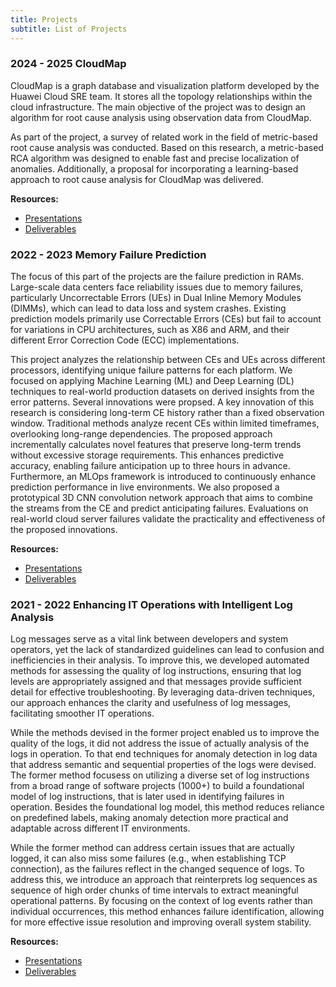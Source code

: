 ```yaml
---
title: Projects
subtitle: List of Projects
---
```


### 2024 - 2025 CloudMap

CloudMap is a graph database and visualization platform developed by the Huawei Cloud SRE team. It stores all the topology relationships within the cloud infrastructure. The main objective of the project was to design an algorithm for root cause analysis using observation data from CloudMap.

As part of the project, a survey of related work in the field of metric-based root cause analysis was conducted. Based on this research, a metric-based RCA algorithm was designed to enable fast and precise localization of anomalies. Additionally, a proposal for incorporating a learning-based approach to root cause analysis for CloudMap was delivered.

**Resources:** 
* [Presentations](https://tubcloud.tu-berlin.de/s/XiZK3px36tKfGwa?path=%2F2024-2025%2Fpresentations)
* [Deliverables](https://tubcloud.tu-berlin.de/s/XiZK3px36tKfGwa?path=%2F2024-2025%2Fdeliverables)


### 2022 - 2023 Memory Failure Prediction 
The focus of this part of the projects are the failure prediction in RAMs. Large-scale data centers face reliability issues due to memory failures, particularly Uncorrectable Errors (UEs) in Dual Inline Memory Modules (DIMMs), which can lead to data loss and system crashes. Existing prediction models primarily use Correctable Errors (CEs) but fail to account for variations in CPU architectures, such as X86 and ARM, and their different Error Correction Code (ECC) implementations.

This project analyzes the relationship between CEs and UEs across different processors, identifying unique failure patterns for each platform. We focused on applying Machine Learning (ML) and Deep Learning (DL) techniques to real-world production datasets on derived insights from the error patterns. Several innovations were propsed. A key innovation of this research is considering long-term CE history rather than a fixed observation window. Traditional methods analyze recent CEs within limited timeframes, overlooking long-range dependencies. The proposed approach incrementally calculates novel features that preserve long-term trends without excessive storage requirements. This enhances predictive accuracy, enabling failure anticipation up to three hours in advance. Furthermore, an MLOps framework is introduced to continuously enhance prediction performance in live environments. We also proposed a prototypical 3D CNN convolution network approach that aims to combine the streams from the CE and predict anticipating failures. Evaluations on real-world cloud server failures validate the practicality and effectiveness of the proposed innovations.

**Resources:**
* [Presentations](https://tubcloud.tu-berlin.de/s/XiZK3px36tKfGwa?path=%2F2023-2024%2Fpresentations)
* [Deliverables](https://tubcloud.tu-berlin.de/s/XiZK3px36tKfGwa?path=%2F2023-2024%2Fdeliverables)

### 2021 - 2022 Enhancing IT Operations with Intelligent Log Analysis
Log messages serve as a vital link between developers and system operators, yet the lack of standardized guidelines can lead to confusion and inefficiencies in their analysis. To improve this, we developed automated methods for assessing the quality of log instructions, ensuring that log levels are appropriately assigned and that messages provide sufficient detail for effective troubleshooting. By leveraging data-driven techniques, our approach enhances the clarity and usefulness of log messages, facilitating smoother IT operations. 

While the methods devised in the former project enabled us to improve the quality of the logs, it did not address the issue of actually analysis of the logs in operation. To that end techniques for anomaly detection in log data that address semantic and sequential properties of the logs were devised. The former method focusess on utilizing a diverse set of log instructions from a broad range of software projects (1000+) to build a foundational model of log instructions, that is later used in identifying failures in operation. Besides the foundational log model, this method reduces reliance on predefined labels, making anomaly detection more practical and adaptable across different IT environments.

While the former method can address certain issues that are actually logged, it can also miss some failures (e.g., when establishing TCP connection), as the failures reflect in the changed sequence of logs. To address this, we introduce an approach that reinterprets log sequences as sequence of high order chunks of time intervals to extract meaningful operational patterns. By focusing on the context of log events rather than individual occurrences, this method enhances failure identification, allowing for more effective issue resolution and improving overall system stability.

**Resources:** 
* [Presentations](https://tubcloud.tu-berlin.de/s/XiZK3px36tKfGwa?path=%2F2021-2022%2Fpresentations)
* [Deliverables](https://tubcloud.tu-berlin.de/s/XiZK3px36tKfGwa?path=%2F2021-2022%2Fdeliverables)
